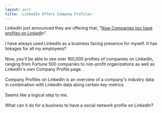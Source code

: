 ```yaml
---
layout: post
title: 'LinkedIn Offers Company Profiles'
---
```

LinkedIn just announced they are offering that, "<a href="http://blog.linkedin.com/blog/2008/03/company-profile.html">Now Companies too have profiles on LinkedI</a>n".<br /><br />I have always used LinkedIn as a business facing presence for myself.  It has linkages for all my employees?<br /><br />Now, you'll be able to see over 160,000 profiles of companies on LinkedIn, ranging from Fortune 500 companies to non-profit organizations as well as LinkedIn's own Company Profile page.<br /><br />Company Profiles on LinkedIn is an overview of a company's industry data in combination with LinkedIn data along certain key metrics.<br /><br />Seems like a logical step to me.<br /><br />What can it do for a business to have a social network profile on LinkedIn?<span style="text-decoration: underline;"></span>